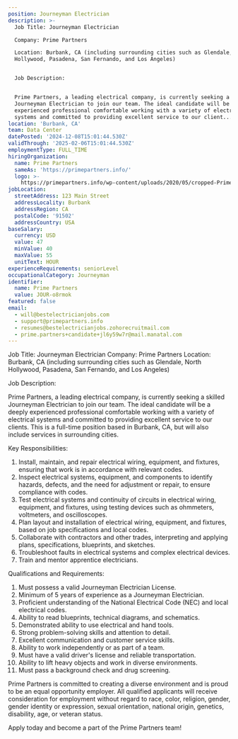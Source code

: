 ```yaml
---
position: Journeyman Electrician
description: >-
  Job Title: Journeyman Electrician

  Company: Prime Partners

  Location: Burbank, CA (including surrounding cities such as Glendale, North
  Hollywood, Pasadena, San Fernando, and Los Angeles)


  Job Description:


  Prime Partners, a leading electrical company, is currently seeking a skilled
  Journeyman Electrician to join our team. The ideal candidate will be a deeply
  experienced professional comfortable working with a variety of electrical
  systems and committed to providing excellent service to our client...
location: 'Burbank, CA'
team: Data Center
datePosted: '2024-12-08T15:01:44.530Z'
validThrough: '2025-02-06T15:01:44.530Z'
employmentType: FULL_TIME
hiringOrganization:
  name: Prime Partners
  sameAs: 'https://primepartners.info/'
  logo: >-
    https://primepartners.info/wp-content/uploads/2020/05/cropped-Prime-Partners-Logo-NO-BG-1-1.png
jobLocation:
  streetAddress: 123 Main Street
  addressLocality: Burbank
  addressRegion: CA
  postalCode: '91502'
  addressCountry: USA
baseSalary:
  currency: USD
  value: 47
  minValue: 40
  maxValue: 55
  unitText: HOUR
experienceRequirements: seniorLevel
occupationalCategory: Journeyman
identifier:
  name: Prime Partners
  value: JOUR-o8rmok
featured: false
email:
  - will@bestelectricianjobs.com
  - support@primepartners.info
  - resumes@bestelectricianjobs.zohorecruitmail.com
  - prime.partners+candidate+jl6y59w7r@mail.manatal.com
---
```




Job Title: Journeyman Electrician
Company: Prime Partners
Location: Burbank, CA (including surrounding cities such as Glendale, North Hollywood, Pasadena, San Fernando, and Los Angeles)

Job Description:

Prime Partners, a leading electrical company, is currently seeking a skilled Journeyman Electrician to join our team. The ideal candidate will be a deeply experienced professional comfortable working with a variety of electrical systems and committed to providing excellent service to our clients. This is a full-time position based in Burbank, CA, but will also include services in surrounding cities.

Key Responsibilities:

1. Install, maintain, and repair electrical wiring, equipment, and fixtures, ensuring that work is in accordance with relevant codes.
2. Inspect electrical systems, equipment, and components to identify hazards, defects, and the need for adjustment or repair, to ensure compliance with codes.
3. Test electrical systems and continuity of circuits in electrical wiring, equipment, and fixtures, using testing devices such as ohmmeters, voltmeters, and oscilloscopes.
4. Plan layout and installation of electrical wiring, equipment, and fixtures, based on job specifications and local codes.
5. Collaborate with contractors and other trades, interpreting and applying plans, specifications, blueprints, and sketches.
6. Troubleshoot faults in electrical systems and complex electrical devices.
7. Train and mentor apprentice electricians.

Qualifications and Requirements:

1. Must possess a valid Journeyman Electrician License.
2. Minimum of 5 years of experience as a Journeyman Electrician.
3. Proficient understanding of the National Electrical Code (NEC) and local electrical codes.
4. Ability to read blueprints, technical diagrams, and schematics.
5. Demonstrated ability to use electrical and hand tools.
6. Strong problem-solving skills and attention to detail.
7. Excellent communication and customer service skills.
8. Ability to work independently or as part of a team.
9. Must have a valid driver's license and reliable transportation.
10. Ability to lift heavy objects and work in diverse environments.
11. Must pass a background check and drug screening.

Prime Partners is committed to creating a diverse environment and is proud to be an equal opportunity employer. All qualified applicants will receive consideration for employment without regard to race, color, religion, gender, gender identity or expression, sexual orientation, national origin, genetics, disability, age, or veteran status. 

Apply today and become a part of the Prime Partners team!